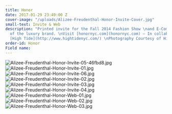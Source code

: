 ```yaml
---
title: Honor
date: 2017-01-29 23:49:00 Z
cover-image: "/uploads/Alizee-Freudenthal-Honor-Invite-Cover.jpg"
small-text: Invite & Web
description: "Printed invite for the Fall 2014 Fashion Show \nand E-Commerce design
  of the luxury brand. \nVisit [honornyc.com](honornyc.com) — In collaboration with
  [High Tide](http://www.hightidenyc.com/) \nPhotography Courtesy of High Tide."
order-id: Honor
Field name: 
---
```


![Alizee-Freudenthal-Honor-Invite-05-46fbd8.jpg](/uploads/Alizee-Freudenthal-Honor-Invite-05-46fbd8.jpg)![Alizee-Freudenthal-Honor-Invite-01.jpg](/uploads/Alizee-Freudenthal-Honor-Invite-01.jpg)![Alizee-Freudenthal-Honor-Invite-06.jpg](/uploads/Alizee-Freudenthal-Honor-Invite-06.jpg)![Alizee-Freudenthal-Honor-Invite-02.jpg](/uploads/Alizee-Freudenthal-Honor-Invite-02.jpg)![Alizee-Freudenthal-Honor-Invite-03.jpg](/uploads/Alizee-Freudenthal-Honor-Invite-03.jpg)![Alizee-Freudenthal-Honor-Invite-04.jpg](/uploads/Alizee-Freudenthal-Honor-Invite-04.jpg)![Alizee-Freudenthal-Honor-Web-01.jpg](/uploads/Alizee-Freudenthal-Honor-Web-01.jpg)![Alizee-Freudenthal-Honor-Web-02.jpg](/uploads/Alizee-Freudenthal-Honor-Web-02.jpg)![Alizee-Freudenthal-Honor-Web-03.jpg](/uploads/Alizee-Freudenthal-Honor-Web-03.jpg)